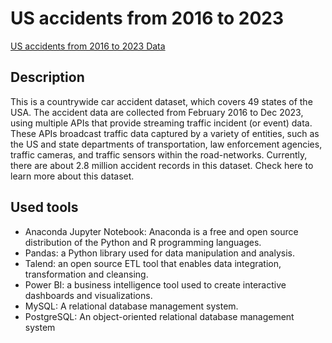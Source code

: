 # US accidents from 2016 to 2023

[US accidents from 2016 to 2023 Data](https://www.kaggle.com/datasets/sobhanmoosavi/us-accidents)

## Description
This is a countrywide car accident dataset, which covers 49 states of the USA. The accident data are collected from February 2016 to Dec 2023, using multiple APIs that provide streaming traffic incident (or event) data. These APIs broadcast traffic data captured by a variety of entities, such as the US and state departments of transportation, law enforcement agencies, traffic cameras, and traffic sensors within the road-networks. Currently, there are about 2.8 million accident records in this dataset. Check here to learn more about this dataset.

## Used tools
* Anaconda Jupyter Notebook: Anaconda is a free and open source distribution of the Python and R programming languages.
* Pandas: a Python library used for data manipulation and analysis.
* Talend: an open source ETL tool that enables data integration, transformation and cleansing.
* Power BI: a business intelligence tool used to create interactive dashboards and visualizations.
* MySQL: A relational database management system.
* PostgreSQL: An object-oriented relational database management system
